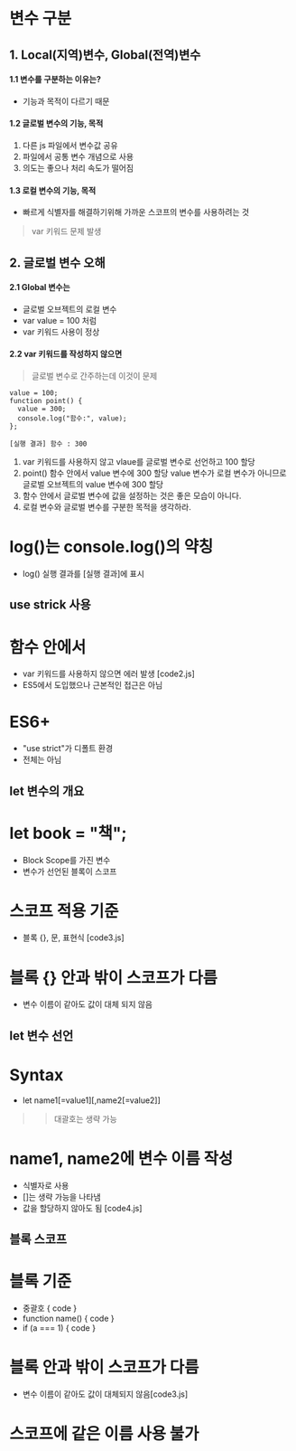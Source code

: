 # 변수 구분

## 1. Local(지역)변수, Global(전역)변수

#### 1.1 변수를 구분하는 이유는?
- 기능과 목적이 다르기 때문

#### 1.2 글로벌 변수의 기능, 목적
 1. 다른 js 파일에서 변수값 공유
 2. 파일에서 공통 변수 개념으로 사용
 3. 의도는 좋으나 처리 속도가 떨어짐
#### 1.3 로컬 변수의 기능, 목적
 - 빠르게 식별자를 해결하기위해 
   가까운 스코프의 변수를 사용하려는 것

> var 키워드 문제 발생

## 2. 글로벌 변수 오해
#### 2.1 Global 변수는
- 글로벌 오브젝트의 로컬 변수
- var value = 100 처럼
- var 키워드 사용이 정상
#### 2.2 var 키워드를 작성하지 않으면
> 글로벌 변수로 간주하는데 이것이 문제 
```
value = 100;
function point() {
  value = 300;
  console.log("함수:", value);
};

[실행 결과] 함수 : 300

```
1. var 키워드를 사용하지 않고
   vlaue를 글로벌 변수로 선언하고 100 할당
2. point() 함수 안에서 value 변수에 300 할당
   value 변수가 로컬 변수가 아니므로
   글로벌 오브젝트의 value 변수에 300 할당
3. 함수 안에서 글로벌 변수에
   값을 설정하는 것은 좋은 모습이 아니다.
4. 로컬 변수와 글로벌 변수를
   구분한 목적을 생각하라.


# log()는 console.log()의 약칭
- log() 실행 결과를 [실행 결과]에 표시

## use strick 사용
# 함수 안에서
- var 키워드를 사용하지 않으면
  에러 발생 [code2.js]
- ES5에서 도입했으나
  근본적인 접근은 아님
# ES6+
- "use strict"가 디폴트 환경
- 전체는 아님

## let 변수의 개요
# let book = "책";
- Block Scope를 가진 변수
- 변수가 선언된 블록이 스코프
# 스코프 적용 기준
- 블록 {}, 문, 표현식 [code3.js]
# 블록 {} 안과 밖이 스코프가 다름
- 변수 이름이 같아도 값이 대체 되지 않음

## let 변수 선언
# Syntax
- let name1[=value1][,name2[=value2]] 
>> 대괄호는 생략 가능
# name1, name2에 변수 이름 작성
- 식별자로 사용
- []는 생략 가능을 나타냄
- 값을 할당하지 않아도 됨 [code4.js]

## 블록 스코프
# 블록 기준
- 중괄호 { code }
- function name() { code }
- if (a === 1) { code }
# 블록 안과 밖이 스코프가 다름
- 변수 이름이 같아도 값이 대체되지 않음[code3.js]
# 스코프에 같은 이름 사용 불가